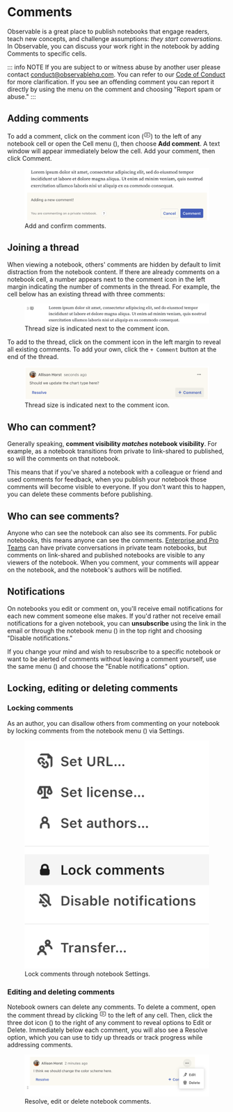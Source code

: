 # Comments

Observable is a great place to publish notebooks that engage readers, teach new concepts, and challenge assumptions: *they start conversations.* In Observable, you can discuss your work right in the notebook by adding Comments to specific cells.

::: info NOTE
If you are subject to or witness abuse by another user please contact [conduct@observablehq.com](mailto:conduct@observablehq.com). You can refer to our <a href="https://observablehq.com/@observablehq/code-of-conduct">Code of Conduct</a> for more clarification. If you see an offending comment you can report it directly by using the menu on the comment and choosing "Report spam or abuse."
:::

## Adding comments

To add a comment, click on the comment icon (<svg width="16" height="16" viewBox="0 0 16 16" fill="none" style="display: inline !important;"><path d="M13 3L9 3L3 3C2.44772 3 2 3.44772 2 4L2 11C2 11.5523 2.44772 12 3 12L7.5 12L9.5 14L11.5 12L13 12C13.5523 12 14 11.5523 14 11L14 4C14 3.44772 13.5523 3 13 3Z" stroke="currentColor" strokeWidth="2"/><line x1="5" y1="9" x2="11" y2="9" stroke="currentColor" strokeWidth="2"/><line x1="5" y1="6" x2="10" y2="6" stroke="currentColor" strokeWidth="2"/></svg>) to the left of any notebook cell or open the Cell menu (<Icon name="threeVertDots" />), then choose **Add comment**. A text window will appear immediately below the cell. Add your comment, then click Comment.

<figure>
  <img
    class="screenshot w-80"
    src="./assets/new-comment.png" alt="Screen shot showing text window that appears where a user would add a new comment immediately below the selected cell."
  />
  <figcaption>Add and confirm comments.</figcaption>
</figure>

## Joining a thread

When viewing a notebook, others' comments are hidden by default to limit distraction from the notebook content. If there are already comments on a notebook cell, a number appears next to the comment icon in the left margin indicating the number of comments in the thread. For example, the cell below has an existing thread with three comments:

<figure>
  <img
    class="screenshot w-80"
    src="./assets/comment-count.png" alt="Screen shot showing the number 3 next to the comment icon in a notebook, indicating three comments on that cell."
  />
  <figcaption>Thread size is indicated next to the comment icon.</figcaption>
</figure>

To add to the thread, click on the comment icon in the left margin to reveal all existing comments. To add your own, click the `+ Comment` button at the end of the thread.

<figure>
  <img
    class="screenshot w-80"
    src="./assets/add-to-thread.png" alt="Screen shot showing an existing notebook comment, with a button that says '+ Comment' at the bottom of the thread where a user can add their own comment."
  />
  <figcaption>Thread size is indicated next to the comment icon.</figcaption>
</figure>

## Who can comment?

Generally speaking, __comment visibility _matches_ notebook visibility__. For example, as a notebook transitions from private to link-shared to published, so will the comments on that notebook.

This means that if you've shared a notebook with a colleague or friend and used comments for feedback, when you publish your notebook those comments will become visible to everyone. If you don't want this to happen, you can delete these comments before publishing.

## Who can see comments?

Anyone who can see the notebook can also see its comments. For public notebooks, this means anyone can see the comments. [Enterprise and Pro Teams](https://observablehq.com/teams) can have private conversations in private team notebooks, but comments on link-shared and published notebooks are visible to any viewers of the notebook. When you comment, your comments will appear on the notebook, and the notebook's authors will be notified.

## Notifications

On notebooks you edit or comment on, you'll receive email notifications for each new comment someone else makes. If you'd rather not receive email notifications for a given notebook, you can __unsubscribe__ using the link in the email or through the notebook menu (<Icon name="threeHorizDots" />) in the top right and choosing "Disable notifications."

If you change your mind and wish to resubscribe to a specific notebook or want to be alerted of comments without leaving a comment yourself, use the same menu (<Icon name="threeHorizDots" />) and choose the "Enable notifications" option.

## Locking, editing or deleting comments

### Locking comments

As an author, you can disallow others from commenting on your notebook by locking comments from the notebook menu (<Icon name="threeHorizDots" />) via Settings.

<figure>
  <img
    class="screenshot w-30"
    src="./assets/lock-comments.png" alt="Screen shot showing modal window through a notebook's Settings where a user can choose to Lock comments."
  />
  <figcaption>Lock comments through notebook Settings.</figcaption>
</figure>

### Editing and deleting comments

Notebook owners can delete any comments. To delete a comment, open the comment thread by clicking <svg width="16" height="16" viewBox="0 0 16 16" fill="none" style="display: inline !important;"><path d="M13 3L9 3L3 3C2.44772 3 2 3.44772 2 4L2 11C2 11.5523 2.44772 12 3 12L7.5 12L9.5 14L11.5 12L13 12C13.5523 12 14 11.5523 14 11L14 4C14 3.44772 13.5523 3 13 3Z" stroke="currentColor" strokeWidth="2"/><line x1="5" y1="9" x2="11" y2="9" stroke="currentColor" strokeWidth="2"/><line x1="5" y1="6" x2="10" y2="6" stroke="currentColor" strokeWidth="2"/></svg> to the left of any cell. Then, click the three dot icon (<Icon name="threeHorizDots" />) to the right of any comment to reveal options to Edit or Delete. Immediately below each comment, you will also see a Resolve option, which you can use to tidy up threads or track progress while addressing comments.

<figure>
  <img
    class="screenshot w-80"
    src="./assets/edit-delete-comments.png" alt="Screen shot showing menu with options to Edit or Delete a notebook comment."
  />
  <figcaption>Resolve, edit or delete notebook comments.</figcaption>
</figure>
